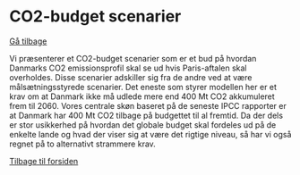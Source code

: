 <a name="co2_budget"></a>
# CO2-budget scenarier
[Gå tilbage](#scenariebeskrivelser)

Vi præsenterer et CO2-budget scenarier som er et bud på hvordan Danmarks CO2 emissionsprofil skal se ud hvis Paris-aftalen skal overholdes. Disse scenarier adskiller sig fra de andre ved at være målsætningsstyrede scenarier. Det eneste som styrer modellen her er et krav om at Danmark ikke må udlede mere end 400 Mt CO2 akkumuleret frem til 2060. Vores centrale skøn baseret på de seneste IPCC rapporter er at Danmark har 400 Mt CO2 tilbage på budgettet til al fremtid. Da der dels er stor usikkerhed på hvordan det globale budget skal fordeles ud på de enkelte lande og hvad der viser sig at være det rigtige niveau, så har vi også regnet på to alternativt strammere krav.

[Tilbage til forsiden](/)